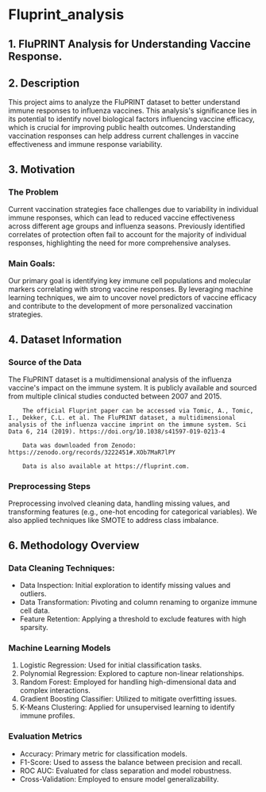 # Fluprint_analysis

## 1. FluPRINT Analysis for Understanding Vaccine Response.

## 2. Description
This project aims to analyze the FluPRINT dataset to better understand immune responses to influenza vaccines. This analysis's significance lies in its potential to identify novel biological factors influencing vaccine efficacy, which is crucial for improving public health outcomes. Understanding vaccination responses can help address current challenges in vaccine effectiveness and immune response variability.

## 3. Motivation
### The Problem
Current vaccination strategies face challenges due to variability in individual immune responses, which can lead to reduced vaccine effectiveness across different age groups and influenza seasons. Previously identified correlates of protection often fail to account for the majority of individual responses, highlighting the need for more comprehensive analyses.

 ### Main Goals:
Our primary goal is identifying key immune cell populations and molecular markers correlating with strong vaccine responses. By leveraging machine learning techniques, we aim to uncover novel predictors of vaccine efficacy and contribute to the development of more personalized vaccination strategies.

## 4. Dataset Information

   ### Source of the Data
The FluPRINT dataset is a multidimensional analysis of the influenza vaccine's impact on the immune system. It is publicly available and sourced from multiple clinical studies conducted between 2007 and 2015.

        The official Fluprint paper can be accessed via Tomic, A., Tomic, I., Dekker, C.L. et al. The FluPRINT dataset, a multidimensional analysis of the influenza vaccine imprint on the immune system. Sci Data 6, 214 (2019). https://doi.org/10.1038/s41597-019-0213-4
        
        Data was downloaded from Zenodo: https://zenodo.org/records/3222451#.XOb7MaR7lPY
        
        Data is also available at https://fluprint.com.

   ### Preprocessing Steps
Preprocessing involved cleaning data, handling missing values, and transforming features (e.g., one-hot encoding for categorical variables). We also applied techniques like SMOTE to address class imbalance.

## 6. Methodology Overview
### Data Cleaning Techniques:
 - Data Inspection: Initial exploration to identify missing values and outliers.
 - Data Transformation: Pivoting and column renaming to organize immune cell data.
 - Feature Retention: Applying a threshold to exclude features with high sparsity.

### Machine Learning Models
1. Logistic Regression: Used for initial classification tasks.
2. Polynomial Regression: Explored to capture non-linear relationships.
3. Random Forest: Employed for handling high-dimensional data and complex interactions.
4. Gradient Boosting Classifier: Utilized to mitigate overfitting issues.
5. K-Means Clustering: Applied for unsupervised learning to identify immune profiles.

### Evaluation Metrics
- Accuracy: Primary metric for classification models.
- F1-Score: Used to assess the balance between precision and recall.
- ROC AUC: Evaluated for class separation and model robustness.
- Cross-Validation: Employed to ensure model generalizability.


